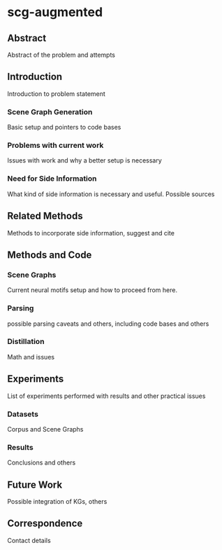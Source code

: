 # scg-augmented

## Abstract

Abstract of the problem and attempts

## Introduction

Introduction to problem statement

### Scene Graph Generation

Basic setup and pointers to code bases

### Problems with current work

Issues with work and why a better setup is necessary

### Need for Side Information

What kind of side information is necessary and useful.
Possible sources

## Related Methods

Methods to incorporate side information, suggest and cite

## Methods and Code

### Scene Graphs

Current neural motifs setup and how to proceed from here.

### Parsing

possible parsing caveats and others, including code bases and others

### Distillation

Math and issues

## Experiments

List of experiments performed with results and other practical issues

### Datasets

Corpus and Scene Graphs

### Results

Conclusions and others

## Future Work

Possible integration of KGs, others

## Correspondence

Contact details
